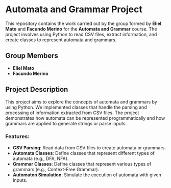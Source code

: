 # Automata and Grammar Project

This repository contains the work carried out by the group formed by **Eliel Mato** and **Facundo Merino** for the **Automata and Grammar** course. The project involves using Python to read CSV files, extract information, and create classes to represent automata and grammars.

## Group Members

- **Eliel Mato**
- **Facundo Merino**

## Project Description

This project aims to explore the concepts of automata and grammars by using Python. We implemented classes that handle the parsing and processing of information extracted from CSV files. The project demonstrates how automata can be represented programmatically and how grammars are applied to generate strings or parse inputs.

### Features:
- **CSV Parsing**: Read data from CSV files to create automata or grammars.
- **Automata Classes**: Define classes that represent different types of automata (e.g., DFA, NFA).
- **Grammar Classes**: Define classes that represent various types of grammars (e.g., Context-Free Grammar).
- **Automaton Simulation**: Simulate the execution of automata with given inputs.
